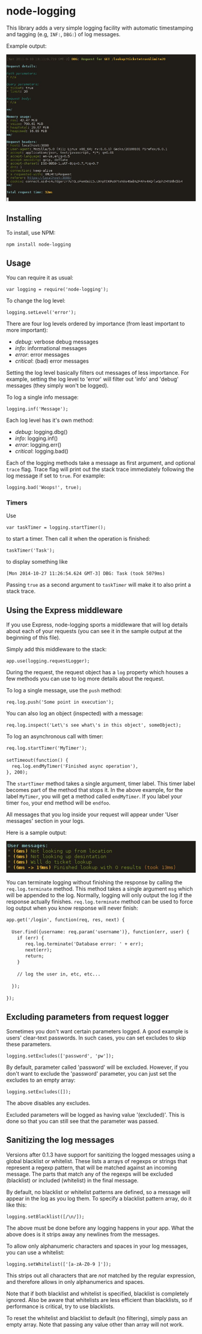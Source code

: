 # node-logging

This library adds a very simple logging facility with automatic timestamping
and tagging (e.g, ``INF:``, ``DBG:``) of log messages.

Example output:

![Sample node-logging output](https://github.com/Monwara/node-logging/raw/master/sample.jpg)

## Installing

To install, use NPM:

    npm install node-logging

## Usage

You can require it as usual:

    var logging = require('node-logging');

To change the log level:

    logging.setLevel('error');

There are four log levels ordered by importance (from least important to more
important):

 + _debug_: verbose debug messages
 + _info_: informational messages
 + _error_: error messages
 + _critical_: (bad) error messages

Setting the log level basically filters out messages of less importance. For
example, setting the log level to 'error' will filter out 'info' and 'debug'
messages (they simply won't be logged).

To log a single info message:

    logging.inf('Message');

Each log level has it's own method:

 + _debug_: logging.dbg()
 + _info_: logging.inf()
 + _error_: logging.err()
 + _critical_: logging.bad()

Each of the logging methods take a message as first argument, and optional
``trace`` flag. Trace flag will print out the stack trace immediately following
the log message if set to ``true``. For example:

    logging.bad('Woops!', true);

### Timers
Use

    var taskTimer = logging.startTimer();

to start a timer. Then call it when the operation is finished:

    taskTimer('Task');

to display something like

    [Mon 2014-10-27 11:26:54.624 GMT-3] DBG: Task (took 5079ms)

Passing `true` as a second argument to `taskTimer` will make it to also print a stack trace.

## Using the Express middleware

If you use Express, node-logging sports a middleware that will log details
about each of your requests (you can see it in the sample output at the
beginning of this file).

Simply add this middleware to the stack:

    app.use(logging.requestLogger);

During the request, the request object has a ``log`` property which houses a
few methods you can use to log more details about the request.

To log a single message, use the ``push`` method:

    req.log.push('Some point in execution');

You can also log an object (inspected) with a message:

    req.log.inspect('Let\'s see what\'s in this object', someObject);

To log an asynchronous call with timer:

    req.log.startTimer('MyTimer');

    setTimeout(function() {
      req.log.endMyTimer('Finished async operation'),
    }, 200);

The ``startTimer`` method takes a single argument, timer label. This timer
label becomes part of the method that stops it. In the above example, for the
label ``MyTimer``, you will get a method called ``endMyTimer``. If you label
your timer ``foo``, your end method will be ``endfoo``.

All messages that you log inside your request will appear under 'User messages'
section in your logs.

Here is a sample output:

![Sample output of the user messages](https://github.com/Monwara/node-logging/raw/master/user_messages.jpg)

You can terminate logging without finishing the response by calling the
``req.log.terminate`` method. This method takes a single argument ``msg`` which
will be appended to the log. Normally, logging will only output the log if the 
response actually finishes. ``req.log.terminate`` method can be used to force
log output when you know response will never finish:

    app.get('/login', function(req, res, next) {

      User.find({username: req.param('username')}, function(err, user) {
        if (err) {
           req.log.terminate('Database error: ' + err);
           next(err);
           return;
        }

        // log the user in, etc, etc...

      });

    });

## Excluding parameters from request logger

Sometimes you don't want certain parameters logged. A good example is users'
clear-text passwords. In such cases, you can set excludes to skip these 
parameters.

    logging.setExcludes(['password', 'pw']);

By default, parameter called 'password' will be excluded. However, if you don't
want to exclude the 'password' parameter, you can just set the excludes to an
empty array:

    logging.setExcludes([]);

The above disables any excludes.

Excluded parameters will be logged as having value '(excluded)'. This is done
so that you can still see that the parameter was passed.

## Sanitizing the log messages

Versions after 0.1.3 have support for sanitizing the logged messages using a
global blacklist or whitelist. These lists a arrays of regexps or strings that
represent a regexp pattern, that will be matched against an incoming message.
The parts that match any of the regexps will be excluded (blacklist) or
included (whitelist) in the final message.

By default, no blacklist or whitelist patterns are defined, so a message will
appear in the log as you log them. To specify a blacklist pattern array, do it
like this:

    logging.setBlacklist([/\n/]);

The above must be done before any logging happens in your app. What the above
does is it strips away any newlines from the messages.

To allow only alphanumeric characters and spaces in your log messages, you can
use a whitelist:

    logging.setWhitelist(['[a-zA-Z0-9 ]']);

This strips out all characters that are _not_ matched by the regular
expression, and therefore allows in only alphanumerics and spaces. 

Note that if both blacklist and whitelist is specified, blacklist is completely
ignored. Also be aware that whitelists are less efficient than blacklists, so
if performance is critical, try to use blacklists.

To reset the whitelist and blacklist to default (no filtering), simply pass an
empty array. Note that passing any value other than array will not work.
